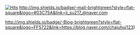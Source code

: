 <!--
**jisu217/jisu217** is a ✨ _special_ ✨ repository because its `README.md` (this file) appears on your GitHub profile.

Here are some ideas to get you started:

- 🔭 I’m currently working on ...
- 🌱 I’m currently learning ...
- 👯 I’m looking to collaborate on ...
- 🤔 I’m looking for help with ...
- 💬 Ask me about ...
- 📫 How to reach me: ...
- 😄 Pronouns: ...
- ⚡ Fun fact: ...
-->

[![Hits](https://hits.seeyoufarm.com/api/count/incr/badge.svg?url=https%3A%2F%2Fgithub.com%2Fjisu217&count_bg=%2379C83D&title_bg=%23555555&icon=github.svg&icon_color=%23E7E7E7&title=github&edge_flat=false)](https://hits.seeyoufarm.com)
http://img.shields.io/badge/-mail-brightgreen?style=flat-square&logo=#03C75A&link=ji_su217_@naver.com

http://img.shields.io/badge/-Blog-brightgreen?style=flat-square&logo=FF5722&link=https://blog.naver.com/chajuhui123)
